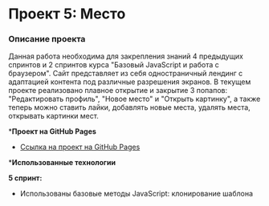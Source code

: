 # Проект 5: Место

### Описание проекта

Данная работа необходима для закрепления знаний 4 предыдущих спринтов и 2 спринтов курса "Базовый JavaScript и работа с браузером". 
Сайт представляет из себя одностраничный лендинг с адаптацией контента под различные разрешения экранов. 
В текущем проекте реализовано плавное открытие и закрытие 3 попапов: "Редактировать профиль", "Новое место" и "Открыть картинку", а также теперь можно ставить лайки, добавлять новые места, удалять места, открывать картинки мест.

***Проект на GitHub Pages**

* [Ссылка на проект на GitHub Pages](https://kotezh.github.io/mesto/index.html)

***Использованные технологии**

**5 спринт:**
* Использованы базовые методы JavaScript: клонирование шаблона <template>, заполнение атрибутов новых элементов, изменение класса с помощью toggle для лайков, работа с массивами, добавление новых элементов в начало и конец массива, удаление элементов
* Использовано свойство visibility взамен display:none для создания эффекта плавного открытия и закрытия попапов

**4 спринт:**
* Создание сетки с помощью grid-layout
* Работа с макетом в Figma
* Медиазапросы для адаптации контента под разные разрешения экранов
* Использованы базовые методы JavaScript: поиск элемента по классу, изменение (добавление и удаление) класса, получение текстовых значений и заполнение полей, сохранение введенных в поля значений.
